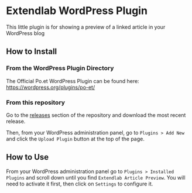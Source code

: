 

# Extendlab WordPress Plugin


This little plugin is for showing a preview of a linked article in your WordPress blog

## How to Install

### From the WordPress Plugin Directory

The Official Po.et WordPress Plugin can be found here: https://wordpress.org/plugins/po-et/

### From this repository

Go to the [releases](https://github.com/extendlab/extlb_article-preview-popup/releases) section of the repository and download the most recent release.

Then, from your WordPress administration panel, go to `Plugins > Add New` and click the `Upload Plugin` button at the top of the page.

## How to Use

From your WordPress administration panel go to `Plugins > Installed Plugins` and scroll down until you find `Extendlab Article Preview`. You will need to activate it first, then click on `Settings` to configure it.
